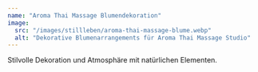 ```yaml
---
name: "Aroma Thai Massage Blumendekoration"
image:
  src: "/images/stillleben/aroma-thai-massage-blume.webp"
  alt: "Dekorative Blumenarrangements für Aroma Thai Massage Studio"
---
```


Stilvolle Dekoration und Atmosphäre mit natürlichen Elementen.